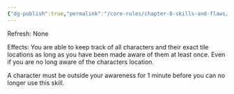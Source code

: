 ```yaml
---
{"dg-publish":true,"permalink":"/core-rules/chapter-8-skills-and-flaws/skill-list/intelect/rank-4/positional-awareness/"}
---
```


Refresh: None

Effects:
You are able to keep track of all characters and their exact tile locations as long as you have been made aware of them at least once. Even if you are no long aware of the characters location.

A character must be outside your awareness for 1 minute before you can no longer use this skill.